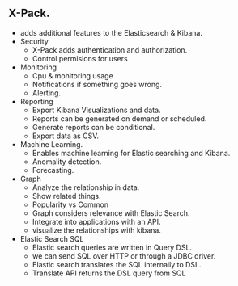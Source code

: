 ## X-Pack.
- adds additional features to the Elasticsearch & Kibana.
- Security
	- X-Pack adds authentication and authorization.
	- Control permisions for users
- Monitoring
	- Cpu & monitoring usage
	- Notifications  if something  goes wrong.
	- Alerting.
- Reporting
	- Export Kibana Visualizations and data.
	- Reports can be generated  on demand or scheduled.
	- Generate reports can be conditional.
	- Export data as CSV.
- Machine Learning.
	- Enables machine learning for Elastic searching and Kibana.
	- Anomality detection.
	- Forecasting.
- Graph
	- Analyze the relationship in data.
	- Show related things.
	- Popularity vs Common
	- Graph considers relevance with Elastic Search.
	-  Integrate into applications with an API.
	- visualize the relationships with kibana.
- Elastic Search SQL
	-  Elastic search queries  are written in Query DSL.
	- we can send SQL over HTTP or through a JDBC driver.
	-  Elastic search translates the SQL internally to DSL.
	- Translate API returns the DSL query from SQL


